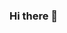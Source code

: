### Hi there 👋

<!--
**PMohit/pmohit** is a ✨ _special_ ✨ repository because its `README.md` (this file) appears on your GitHub profile.

Here are some ideas to get you started:

- 🌱 I’m currently learning data science and machine learning
- 👯 I’m looking to collaborate on ai domains
- 🤔 I’m looking for intership in software enginnering domain
- 💬 Goals : Contribute to community
-->
